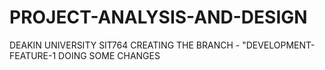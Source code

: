 # PROJECT-ANALYSIS-AND-DESIGN
DEAKIN UNIVERSITY
SIT764
CREATING THE BRANCH - "DEVELOPMENT-FEATURE-1
DOING SOME CHANGES
